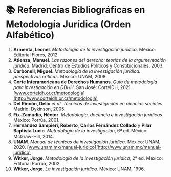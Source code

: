
# 📚 Referencias Bibliográficas en Metodología Jurídica (Orden Alfabético)

1. **Armenta, Leonel**. *Metodología de la investigación jurídica*. México: Editorial Flores, 2012.  
2. **Atienza, Manuel**. *Las razones del derecho: teorías de la argumentación jurídica*. Madrid: Centro de Estudios Políticos y Constitucionales, 2003.  
3. **Carbonell, Miguel**. *Metodología de la investigación jurídica: perspectivas críticas*. México: UNAM, 2008.  
4. **Corte Interamericana de Derechos Humanos**. *Guía de metodología para investigación en DDHH*. San José: CorteIDH, 2021. [www.corteidh.or.cr/metodologia](http://www.corteidh.or.cr/metodologia)  
5. **Del Rincón, Delio** *et al.* *Técnicas de investigación en ciencias sociales*. Madrid: Dykinson, 2005.
6. **Fix-Zamudio, Héctor**. *Metodología, docencia e investigación jurídicas*. México: Porrúa, 2001.  
7. **Hernández Sampieri, Roberto**, **Carlos Fernández Collado** y **Pilar Baptista Lucio**. *Metodología de la investigación*, 6ª ed. México: McGraw-Hill, 2014.  
8. **UNAM**. *Manual de técnicas de investigación jurídica*. México: UNAM, 2020. [www.unam.mx/manual-juridico](http://www.unam.mx/manual-juridico)  
9. **Witker, Jorge**. *Metodología de la investigación jurídica*, 2ª ed. México: Editorial Porrúa, 2002.  
10. **Witker, Jorge**. *La investigación jurídica*. México: UNAM, 1996. 
